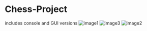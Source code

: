 # Chess-Project
includes console and GUI versions
![image1](https://github.com/user-attachments/assets/c18a53b7-4ef6-4d7b-9a72-3510ac01575b)
![image3](https://github.com/user-attachments/assets/e06c9855-bbd1-4323-90cf-0a4031ca9483)
![image2](https://github.com/user-attachments/assets/70b7e530-f056-44b1-85c0-3d08e4abe5ce)
